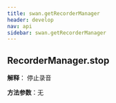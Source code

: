 ```yaml
---
title: swan.getRecorderManager
header: develop
nav: api
sidebar: swan.getRecorderManager
---
```







## RecorderManager.stop 

**解释**： 停止录音

**方法参数**：无

